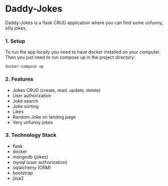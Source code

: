 # Daddy-Jokes
Daddy-Jokes is a flask CRUD application where you can find some unfunny, silly jokes.

### 1. Setup ###
To run the app locally you need to have docker installed on your computer.
Then you just need to run compose up in the project directory:
````
docker-compose up
````
### 2. Features ###
- Jokes CRUD (create, read, update, delete)
- User authorization
- Joke search
- Joke sorting
- Likes
- Random Joke on landing page  
- Very unfunny jokes
### 3. Technology Stack ###
- flask
- docker  
- mongodb (jokes)
- mysql (user authorization)
- sqlalchemy (ORM)
- bootstrap
- jinja2
